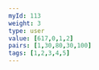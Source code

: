 ```yaml
---
myId: 113
weight: 3
type: user
value: [617,0,1,2]
pairs: [1,30,80,30,100]
tags: [1,2,3,4,5]
---
```

